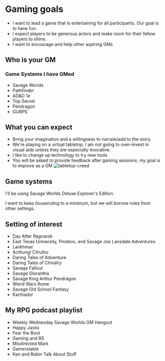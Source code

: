 # Gaming goals* I want to lead a game that is entertaining for all participants. Our goal is to have fun.* I expect players to be generous actors and make room for their fellow  players to shine.* I want to encourage and help other aspiring GMs## Who is your GM### Game Systems I have GMed* Savage Worlds* Pathfinder* AD&D 1e* Top Secret* Pendragon* GURPS## What you can expect* Bring your imagination and a willingness to narrate/add to the story. * We're playing on a virtual tabletop; I am not going to over-invest in visual aids unless they are especially evocative.* I like to change up technology to try new tools* You will be asked to provide feedback after gaming sessions; my goal is to improve as a GM![tabletop-creed](http://fragsandbeer.com/wp-content/uploads/2016/05/TabletopCreed.jpg)## Game systemsI'll be using Savage Worlds Deluxe Explorer's Edition.I want to keep  houseruling to a minimum, but we will borrow rules from other settings.## Setting of interest* Day After Ragnarok* East Texas University, Pinebox, and Savage Joe Lansdale Adventures* Lankhmar* Acthung! Cthulhu* Daring Tales of Adventure* Daring Tales of Chivalry* Savage Fallout* Savage Glorantha* Savage King Arthur Pendragon* Weird Wars Rome* Savage Old School Fantasy* Karthador## My RPG podcast playlist* Weekly Wednesday Savage Worlds GM Hangout* Happy Jacks* Fear the Boot* Gaming and BS* Misdirected Mark* Gamerstable* Ken and Robin Talk About Stuff 